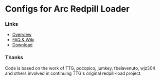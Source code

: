 # Configs for Arc Redpill Loader

### Links

- <a href="https://github.com/AuxXxilium">Overview</a>
- <a href="https://auxxxilium.tech/wiki">FAQ & Wiki</a>
- <a href="https://github.com/AuxXxilium/arc/releases/latest">Download</a>

### Thanks
Code is based on the work of TTG, pocopico, jumkey, fbelavenuto, wjz304 and others involved in continuing TTG's original redpill-load project.
